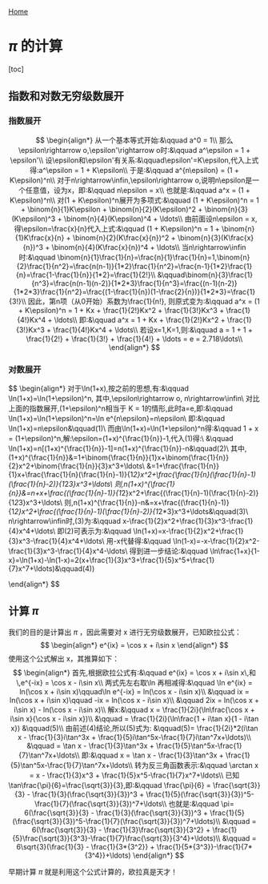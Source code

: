 [Home](https:\\wecache.com)

# $\pi$ 的计算
[toc]
## 指数和对数无穷级数展开
### 指数展开

$$
\begin{align*}
从一个基本等式开始:&\qquad a^0 = 1\\
那么\epsilon\rightarrow o,\epsilon'\rightarrow o时:&\qquad a^\epsilon = 1 + \epsilon'\\
设\epsilon和\epsilon'有关系:&\qquad\epsilon'=K\epsilon,代入上式得:a^\epsilon = 1 + K\epsilon\\
于是:&\qquad a^{n\epsilon} = (1 + K\epsilon)^n\\
对于n\rightarrow\infin,\epsilon\rightarrow o,说明n\epsilon是一个任意值，设为x，即:&\qquad n\epsilon = x\\
也就是:&\qquad a^x = (1 + K\epsilon)^n\\
对(1 + K\epsilon)^n展开为多项式:&\qquad (1 + K\epsilon)^n = 1 + \binom{n}{1}K\epsilon + \binom{n}{2}(K\epsilon)^2 + \binom{n}{3}(K\epsilon)^3 + \binom{n}{4}(K\epsilon)^4 + \ldots\\
由前面设n\epsilon = x,得\epsilon=\frac{x}{n}代入上式:&\qquad (1 + K\epsilon)^n = 1 + \binom{n}{1}K\frac{x}{n} + \binom{n}{2}(K\frac{x}{n})^2 + \binom{n}{3}(K\frac{x}{n})^3 + \binom{n}{4}(K\frac{x}{n})^4 + \ldots\\
当n\rightarrow\infin时:&\qquad \binom{n}{1}\frac{1}{n}=\frac{n}{1}\frac{1}{n}=1,\binom{n}{2}\frac{1}{n^2}=\frac{n(n-1)}{1*2}\frac{1}{n^2}=\frac{n-1}{1*2}\frac{1}{n}=\frac{1-\frac{1}{n}}{1*2}=\frac{1}{2!}\\
&\qquad\binom{n}{3}\frac{1}{n^3}=\frac{n(n-1)(n-2)}{1*2*3}\frac{1}{n^3}=\frac{(n-1)(n-2)}{1*2*3}\frac{1}{n^2}=\frac{(1-\frac{1}{n})(1-\frac{2}{n})}{1*2*3}=\frac{1}{3!}\\
因此，第n项（从0开始）系数为\frac{1}{n!}, 则原式变为:&\qquad a^x = (1 + K\epsilon)^n = 1 + Kx + \frac{1}{2!}Kx^2 + \frac{1}{3!}Kx^3 + \frac{1}{4!}Kx^4 + \ldots\\
即:&\qquad a^x = 1 + Kx + \frac{1}{2!}Kx^2 + \frac{1}{3!}Kx^3 + \frac{1}{4!}Kx^4 + \ldots\\
若设x=1,K=1,则:&\qquad a = 1 + 1 + \frac{1}{2!} + \frac{1}{3!} + \frac{1}{4!} + \ldots = e = 2.718\ldots\\
\end{align*}
$$

### 对数展开

$$
\begin{align*}
对于\ln(1+x),按之前的思想,有:&\qquad \ln(1+x)=\ln(1+\epsilon)^n, 其中,\epsilon\rightarrow o, n\rightarrow\infin\\
对比上面的指数展开,(1+\epsilon)^n相当于 K = 1的情形,此时a=e,即:&\qquad \ln(1+x)=\ln(1+\epsilon)^n=\ln e^{n\epsilon}=n\epsilon\\
即:&\qquad \ln(1+x)=n\epsilon&\qquad(1)\\
而由\ln(1+x)=\ln(1+\epsilon)^n得:&\qquad 1 + x = (1+\epsilon)^n,解:\epsilon=(1+x)^{\frac{1}{n}}-1\,代入(1)得:\\
 &\qquad \ln(1+x)=n[(1+x)^{\frac{1}{n}}-1]=n(1+x)^{\frac{1}{n}}-n&\qquad(2)\\
其中\,(1+x)^{\frac{1}{n}}&=1+\binom{\frac{1}{n}}{1}x+\binom{\frac{1}{n}}{2}x^2+\binom{\frac{1}{n}}{3}x^3+\ldots\\
&=1+\frac{\frac{1}{n}}{1}x+\frac{\frac{1}{n}(\frac{1}{n}-1)}{1*2}x^2+\frac{\frac{1}{n}(\frac{1}{n}-1)(\frac{1}{n}-2)}{1*2*3}x^3+\ldots\\
则\,n(1+x)^{\frac{1}{n}}&=n+x+\frac{(\frac{1}{n}-1)}{1*2}x^2+\frac{(\frac{1}{n}-1)(\frac{1}{n}-2)}{1*2*3}x^3+\ldots\\
则\,n(1+x)^{\frac{1}{n}}-n&=x+\frac{(\frac{1}{n}-1)}{1*2}x^2+\frac{(\frac{1}{n}-1)(\frac{1}{n}-2)}{1*2*3}x^3+\ldots&\qquad(3)\\
n\rightarrow\infin时,(3)为:&\qquad x-\frac{1}{2}x^2+\frac{1}{3}x^3-\frac{1}{4}x^4+\ldots\\
即(2)可表示为:&\qquad \ln(1+x)=x-\frac{1}{2}x^2+\frac{1}{3}x^3-\frac{1}{4}x^4+\ldots\\
用-x代替得:&\qquad \ln(1-x)=-x-\frac{1}{2}x^2-\frac{1}{3}x^3-\frac{1}{4}x^4-\ldots\\
得到进一步结论:&\qquad \ln\frac{1+x}{1-x}=\ln(1+x)-\ln(1-x)=2(x+\frac{1}{3}x^3+\frac{1}{5}x^5+\frac{1}{7}x^7+\ldots)&\qquad(4))

\end{align*}
$$

## 计算 $\pi$

我们的目的是计算出 $\pi$  ，因此需要对 x 进行无穷级数展开，已知欧拉公式：
$$
\begin{align*}
e^{ix} = \cos x + i\sin x
\end{align*}
$$
使用这个公式解出 x，其推算如下：
$$
\begin{align*}
首先,根据欧拉公式有:&\qquad e^{ix} = \cos x + i\sin x\,和\,e^{-ix} = \cos x - i\sin x\\
两式先左右取\ln 再相减得:&\qquad \ln e^{ix} = ln(\cos x + i\sin x)\qquad\ln e^{-ix} = ln(\cos x - i\sin x)\\
&\qquad ix =  ln(\cos x + i\sin x)\qquad -ix = ln(\cos x - i\sin x)\\
&\qquad 2ix = ln(\cos x + i\sin x) - ln(\cos x - i\sin x)\\
解x:&\qquad x = \frac{1}{2i}(\ln\frac{\cos x + i\sin x}{\cos x - i\sin x})\\
&\qquad = \frac{1}{2i}(\ln\frac{1 + i\tan x}{1 - i\tan x}) &\qquad(5)\\
由前述(4)结论,所以(5)式为: &\qquad(5)= \frac{1}{2i}*2(i\tan x - \frac{1}{3}i\tan^3x + \frac{1}{5}i\tan^5x-\frac{1}{7}i\tan^7x+\ldots)\\
&\qquad = \tan x - \frac{1}{3}\tan^3x + \frac{1}{5}\tan^5x-\frac{1}{7}\tan^7x+\ldots\\
即:&\qquad x = \tan x - \frac{1}{3}\tan^3x + \frac{1}{5}\tan^5x-\frac{1}{7}\tan^7x+\ldots\\
转为反三角函数表示:&\qquad \arctan x = x - \frac{1}{3}x^3 + \frac{1}{5}x^5-\frac{1}{7}x^7+\ldots\\
已知 \tan\frac{\pi}{6}=\frac{\sqrt{3}}{3},即:&\qquad \frac{\pi}{6} = \frac{\sqrt{3}}{3} - \frac{1}{3}(\frac{\sqrt{3}}{3})^3 + \frac{1}{5}(\frac{\sqrt{3}}{3})^5-\frac{1}{7}(\frac{\sqrt{3}}{3})^7+\ldots\\
也就是:&\qquad \pi= 6(\frac{\sqrt{3}}{3} - \frac{1}{3}(\frac{\sqrt{3}}{3})^3 + \frac{1}{5}(\frac{\sqrt{3}}{3})^5-\frac{1}{7}(\frac{\sqrt{3}}{3})^7+\ldots)\\
&\qquad = 6(\frac{\sqrt{3}}{3} - \frac{1}{3}\frac{\sqrt{3}}{3^2} + \frac{1}{5}\frac{\sqrt{3}}{3^3}-\frac{1}{7}\frac{\sqrt{3}}{3^4}+\ldots)\\
&\qquad = 6\sqrt{3}(\frac{1}{3} - \frac{1}{3*{3^2}} + \frac{1}{5*{3^3}}-\frac{1}{7*{3^4}}+\ldots)
\end{align*}
$$

早期计算 $\pi$ 就是利用这个公式计算的，欧拉真是天才！
